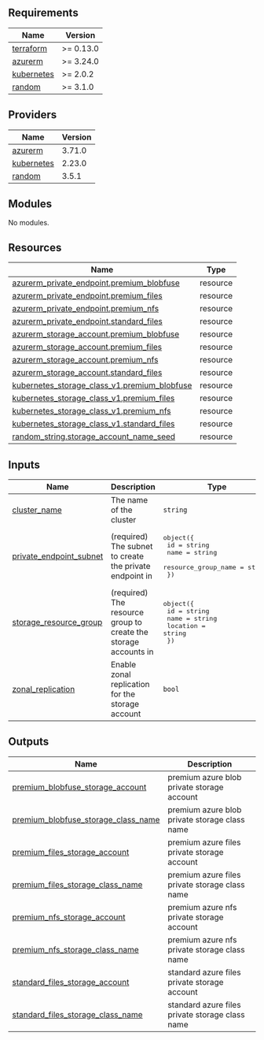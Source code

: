 

<!-- BEGIN_TF_DOCS -->
## Requirements

| Name | Version |
|------|---------|
| <a name="requirement_terraform"></a> [terraform](#requirement\_terraform) | >= 0.13.0 |
| <a name="requirement_azurerm"></a> [azurerm](#requirement\_azurerm) | >= 3.24.0 |
| <a name="requirement_kubernetes"></a> [kubernetes](#requirement\_kubernetes) | >= 2.0.2 |
| <a name="requirement_random"></a> [random](#requirement\_random) | >= 3.1.0 |

## Providers

| Name | Version |
|------|---------|
| <a name="provider_azurerm"></a> [azurerm](#provider\_azurerm) | 3.71.0 |
| <a name="provider_kubernetes"></a> [kubernetes](#provider\_kubernetes) | 2.23.0 |
| <a name="provider_random"></a> [random](#provider\_random) | 3.5.1 |

## Modules

No modules.

## Resources

| Name | Type |
|------|------|
| [azurerm_private_endpoint.premium_blobfuse](https://registry.terraform.io/providers/hashicorp/azurerm/latest/docs/resources/private_endpoint) | resource |
| [azurerm_private_endpoint.premium_files](https://registry.terraform.io/providers/hashicorp/azurerm/latest/docs/resources/private_endpoint) | resource |
| [azurerm_private_endpoint.premium_nfs](https://registry.terraform.io/providers/hashicorp/azurerm/latest/docs/resources/private_endpoint) | resource |
| [azurerm_private_endpoint.standard_files](https://registry.terraform.io/providers/hashicorp/azurerm/latest/docs/resources/private_endpoint) | resource |
| [azurerm_storage_account.premium_blobfuse](https://registry.terraform.io/providers/hashicorp/azurerm/latest/docs/resources/storage_account) | resource |
| [azurerm_storage_account.premium_files](https://registry.terraform.io/providers/hashicorp/azurerm/latest/docs/resources/storage_account) | resource |
| [azurerm_storage_account.premium_nfs](https://registry.terraform.io/providers/hashicorp/azurerm/latest/docs/resources/storage_account) | resource |
| [azurerm_storage_account.standard_files](https://registry.terraform.io/providers/hashicorp/azurerm/latest/docs/resources/storage_account) | resource |
| [kubernetes_storage_class_v1.premium_blobfuse](https://registry.terraform.io/providers/hashicorp/kubernetes/latest/docs/resources/storage_class_v1) | resource |
| [kubernetes_storage_class_v1.premium_files](https://registry.terraform.io/providers/hashicorp/kubernetes/latest/docs/resources/storage_class_v1) | resource |
| [kubernetes_storage_class_v1.premium_nfs](https://registry.terraform.io/providers/hashicorp/kubernetes/latest/docs/resources/storage_class_v1) | resource |
| [kubernetes_storage_class_v1.standard_files](https://registry.terraform.io/providers/hashicorp/kubernetes/latest/docs/resources/storage_class_v1) | resource |
| [random_string.storage_account_name_seed](https://registry.terraform.io/providers/hashicorp/random/latest/docs/resources/string) | resource |

## Inputs

| Name | Description | Type | Default | Required |
|------|-------------|------|---------|:--------:|
| <a name="input_cluster_name"></a> [cluster\_name](#input\_cluster\_name) | The name of the cluster | `string` | n/a | yes |
| <a name="input_private_endpoint_subnet"></a> [private\_endpoint\_subnet](#input\_private\_endpoint\_subnet) | (required) The subnet to create the private endpoint in | <pre>object({<br>    id                  = string<br>    name                = string<br>    resource_group_name = string<br>  })</pre> | n/a | yes |
| <a name="input_storage_resource_group"></a> [storage\_resource\_group](#input\_storage\_resource\_group) | (required) The resource group to create the storage accounts in | <pre>object({<br>    id       = string<br>    name     = string<br>    location = string<br>  })</pre> | n/a | yes |
| <a name="input_zonal_replication"></a> [zonal\_replication](#input\_zonal\_replication) | Enable zonal replication for the storage account | `bool` | `false` | no |

## Outputs

| Name | Description |
|------|-------------|
| <a name="output_premium_blobfuse_storage_account"></a> [premium\_blobfuse\_storage\_account](#output\_premium\_blobfuse\_storage\_account) | premium azure blob private storage account |
| <a name="output_premium_blobfuse_storage_class_name"></a> [premium\_blobfuse\_storage\_class\_name](#output\_premium\_blobfuse\_storage\_class\_name) | premium azure blob private storage class name |
| <a name="output_premium_files_storage_account"></a> [premium\_files\_storage\_account](#output\_premium\_files\_storage\_account) | premium azure files private storage account |
| <a name="output_premium_files_storage_class_name"></a> [premium\_files\_storage\_class\_name](#output\_premium\_files\_storage\_class\_name) | premium azure files private storage class name |
| <a name="output_premium_nfs_storage_account"></a> [premium\_nfs\_storage\_account](#output\_premium\_nfs\_storage\_account) | premium azure nfs private storage account |
| <a name="output_premium_nfs_storage_class_name"></a> [premium\_nfs\_storage\_class\_name](#output\_premium\_nfs\_storage\_class\_name) | premium azure nfs private storage class name |
| <a name="output_standard_files_storage_account"></a> [standard\_files\_storage\_account](#output\_standard\_files\_storage\_account) | standard azure files private storage account |
| <a name="output_standard_files_storage_class_name"></a> [standard\_files\_storage\_class\_name](#output\_standard\_files\_storage\_class\_name) | standard azure files private storage class name |
<!-- END_TF_DOCS -->
